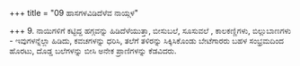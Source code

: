 +++
title = "09 ಹಾಸಗಳವಿಡಿದೆಳೆವ ನಾಯ್ಗಳ"

+++
9. ನಾಯಿಗಳಿಗೆ ಕಟ್ಟಿದ್ದ ಹಗ್ಗವನ್ನು ಹಿಡಿದೆಳೆಯುತ್ತಾ, ಬೀಸುಬಲೆ, ಸೂಸುವಲೆ , ಕಾಲಕಣ್ಣಿಗಳು, ಬಿಲ್ಲುಬಾಣಗಳು - ಇವುಗಳನ್ನೆಲ್ಲಾ ಹಿಡಿದು, ಕವಚಗಳನ್ನು ಧರಿಸಿ, ತಲೆಗೆ ತಳಿರನ್ನು ಸಿಕ್ಕಿಸಿಕೊಂಡು ಬೇಟೆಗಾರರು ಬಹಳ ಸಂಭ್ರಮದಿಂದ ಹೊರಟು, ದೊಡ್ಡ ಬಲೆಗಳನ್ನು ಬೀಸಿ ಅನೇಕ ಪ್ರಾಣಿಗಳನ್ನು ಕೆಡವಿದರು.